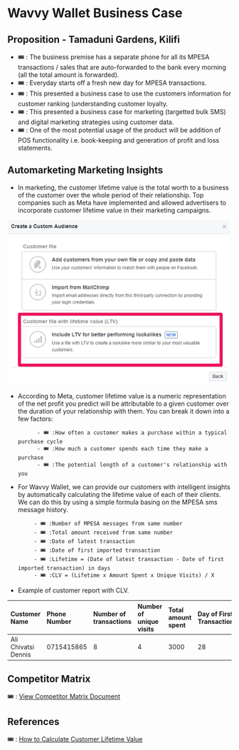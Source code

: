 # Wavvy Wallet Business Case 

## Proposition - Tamaduni Gardens, Kilifi
- 🎟️ : The business premise has a separate phone for all its MPESA transactions / sales that are auto-forwarded to the bank every morning (all the total amount is forwarded).
- 🎟️ : Everyday starts off a fresh new day for MPESA transactions. 
- 🎟️ : This presented a business case to use the customers information for customer ranking (understanding customer loyalty. 
- 🎟️ : This presented a business case for marketing (targetted bulk SMS) and digital marketing strategies using customer data. 
- 🎟️ : One of the most potential usage of the product will be addition of POS functionality i.e. book-keeping and generation of profit and loss statements. 

## Automarketing Marketing Insights

- In marketing, the customer lifetime value is the total worth to a business of the customer over the whole period of their relationship. Top companies such as 
Meta have implemented and allowed advertisers to incorporate customer lifetime value in their marketing campaigns. 

<img src="../../../images/lifetime-value.jpg" width="500px;">

- According to Meta, customer lifetime value is a numeric representation of the net profit you predict will be attributable to a given customer over the duration of your relationship with them. You can break it down into a few factors:

            - 🎟️ :How often a customer makes a purchase within a typical purchase cycle
            - 🎟️ :How much a customer spends each time they make a purchase
            - 🎟️ :The potential length of a customer's relationship with you

- For Wavvy Wallet, we can provide our customers with intelligent insights by automatically calculating the lifetime value of each of their clients. We can do this by using a simple formula basing on the MPESA sms message history.

           - 🎟️ :Number of MPESA messages from same number
           - 🎟️ :Total amount received from same number
           - 🎟️ :Date of latest transaction
           - 🎟️ :Date of first imported transaction
           - 🎟️ :Lifetime = (Date of latest transaction - Date of first imported transaction) in days
           - 🎟️ :CLV = (Lifetime x Amount Spent x Unique Visits) / X

- Example of customer report with CLV. 

| Customer Name | Phone Number | Number of transactions | Number of unique visits |Total amount spent | Day of First Transaction | Day of Week of First Transaction | Month of First Transaction |  Year of First Transaction |  Time |  Lifetime Value 
|:------ |:------ | :------ |:------ |:------ | :------ |:------ |:------ | :------ |:------ |:------ |
| Ali Chivatsi Dennis | 0715415865 | 8 | 4 |3000 | 28 | Saturday | July | 2022 | 06:40PM | 4.6

      
## Competitor Matrix

🎟️ : [View Competitor Matrix Document](https://docs.google.com/spreadsheets/d/1GhEhEKRHmN0AVjjjTvewABs_8fqzlgOhV6xOIkynOAA/edit?usp=sharing)


## References

🎟️ : [How to Calculate Customer Lifetime Value](https://www.youtube.com/watch?v=eHi875QuVcA&ab_channel=EricAndrews)







